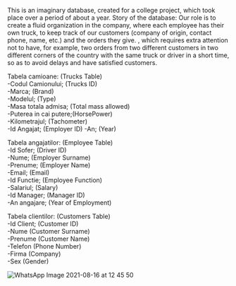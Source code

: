 This is an imaginary database, created for a college project, which took place over a period of about a year.
Story of the database:
Our role is to create a fluid organization in the company, where each employee has their own truck, to keep track of our customers 
(company of origin, contact phone, name, etc.) and the orders they give. , which requires extra attention not to have, for example, 
two orders from two different customers in two different corners of the country with the same truck or driver in a short time, so as 
to avoid delays and have satisfied customers.

Tabela camioane:      (Trucks Table)                  
-Codul Camionului;    (Trucks ID)                     
-Marca;               (Brand)                        
-Modelul;             (Type)                          
-Masa totala admisa;  (Total mass allowed)            
-Puterea in cai putere;(HorsePower)                  
-Kilometrajul;        (Tachometer)                     
-Id Angajat;          (Employer ID)
-An;                  (Year)

Tabela angajatilor:  (Employee Table)                   
-Id Sofer;           (Driver ID)                        
-Nume;               (Employer Surname)                 
-Prenume;            (Employer Name)                    
-Email;              (Email)                            
-Id Functie;         (Employee Function)                
-Salariul;           (Salary)                          
-Id Manager;         (Manager ID)                       
-An angajare;        (Year of Employment)                   

Tabela clientilor:  (Customers Table)                  
-Id Client;          (Customer ID)                       
-Nume                (Customer Surname)                 
-Prenume             (Customer Name)                    
-Telefon             (Phone Number)                           
-Firma               (Company)               
-Sex                 (Gender)                          
   

![WhatsApp Image 2021-08-16 at 12 45 50](https://user-images.githubusercontent.com/61887287/129544640-2d885ea8-9ecc-4392-aca6-3f837bd34b78.jpeg)
